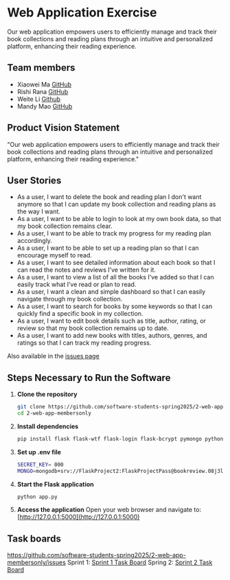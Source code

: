 # Web Application Exercise

Our web application empowers users to efficiently manage and track their book collections and reading plans through an intuitive and personalized platform, enhancing their reading experience.

## Team members

- Xiaowei Ma [GitHub](https://github.com/WillliamMa)
- Rishi Rana [GitHub](https://github.com/Rishi-Rana1)
- Weite Li [Github](https://github.com/YYukin0)
- Mandy Mao [GitHub](https://github.com/manrongm)

## Product Vision Statement

"Our web application empowers users to efficiently manage and track their book collections and reading plans through an intuitive and personalized platform, enhancing their reading experience."

## User Stories

- As a user, I want to delete the book and reading plan I don't want anymore so that I can update my book collection and reading plans as the way I want.
- As a user, I want to be able to login to look at my own book data, so that my book collection remains clear.
- As a user, I want to be able to track my progress for my reading plan accordingly.
- As a user, I want to be able to set up a reading plan so that I can encourage myself to read.
- As a user, I want to see detailed information about each book so that I can read the notes and reviews I’ve written for it.
- As a user, I want to view a list of all the books I’ve added so that I can easily track what I’ve read or plan to read.
- As a user, I want a clean and simple dashboard so that I can easily navigate through my book collection.
- As a user, I want to search for books by some keywords so that I can quickly find a specific book in my collection.
- As a user, I want to edit book details such as title, author, rating, or review so that my book collection remains up to date.
- As a user, I want to add new books with titles, authors, genres, and ratings so that I can track my reading progress.

Also available in the [issues page](https://github.com/software-students-spring2025/2-web-app-membersonly/issues)
## Steps Necessary to Run the Software

1. **Clone the repository**
   ```bash
   git clone https://github.com/software-students-spring2025/2-web-app-membersonly.git
   cd 2-web-app-membersonly
2. **Install dependencies**
   ```bash
   pip install flask flask-wtf flask-login flask-bcrypt pymongo python-dotenv
3. **Set up .env file**
    ```bash
    SECRET_KEY= 000
    MONGO=mongodb+srv://FlaskProject2:FlaskProjectPass@bookreview.08j3l.mongodb.net/?retryWrites=true&w=majority&appName=BookReview
4. **Start the Flask application**
   ```bash
   python app.py
5. **Access the application**
Open your web browser and navigate to: [http://127.0.0.1:5000](http://127.0.0.1:5000)


## Task boards
https://github.com/software-students-spring2025/2-web-app-membersonly/issues
Sprint 1:  [Sprint 1 Task Board](https://github.com/orgs/software-students-spring2025/projects/54/views/2)
Spring 2:  [Sprint 2 Task Board](https://github.com/orgs/software-students-spring2025/projects/54/views/3)